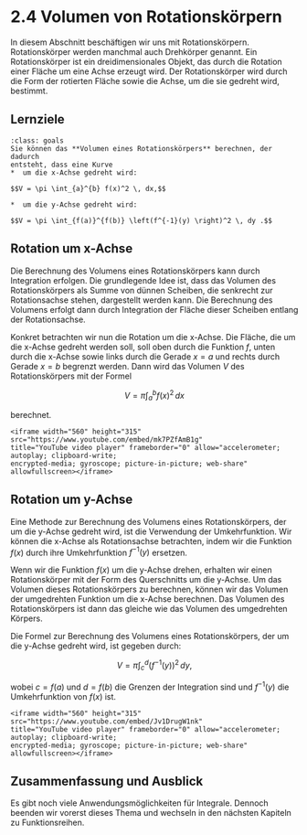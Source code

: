 # 2.4 Volumen von Rotationskörpern

In diesem Abschnitt beschäftigen wir uns mit Rotationskörpern. Rotationskörper
werden manchmal auch Drehkörper genannt. Ein Rotationskörper ist ein
dreidimensionales Objekt, das durch die Rotation einer Fläche um eine Achse
erzeugt wird. Der Rotationskörper wird durch die Form der rotierten Fläche sowie
die Achse, um die sie gedreht wird, bestimmt.

## Lernziele

```{admonition} Lernziele
:class: goals
Sie können das **Volumen eines Rotationskörpers** berechnen, der dadurch
entsteht, dass eine Kurve
*  um die x-Achse gedreht wird:

$$V = \pi \int_{a}^{b} f(x)^2 \, dx,$$

*  um die y-Achse gedreht wird:

$$V = \pi \int_{f(a)}^{f(b)} \left(f^{-1}(y) \right)^2 \, dy .$$
```

## Rotation um x-Achse

Die Berechnung des Volumens eines Rotationskörpers kann durch Integration
erfolgen. Die grundlegende Idee ist, dass das Volumen des Rotationskörpers als
Summe von dünnen Scheiben, die senkrecht zur Rotationsachse stehen, dargestellt
werden kann. Die Berechnung des Volumens erfolgt dann durch Integration der
Fläche dieser Scheiben entlang der Rotationsachse.

Konkret betrachten wir nun die Rotation um die x-Achse. Die Fläche, die um die
x-Achse gedreht werden soll, soll oben durch die Funktion $f$, unten durch die
x-Achse sowie links durch die Gerade $x=a$ und rechts durch Gerade $x=b$
begrenzt werden. Dann wird das Volumen $V$ des Rotationskörpers mit der Formel

$$V = \pi \int_a^b f(x)^2 \, dx$$

berechnet.

```{dropdown} Video "Rotationskörper (x-Achse)" von Mathematrick
<iframe width="560" height="315" src="https://www.youtube.com/embed/mk7PZfAmB1g"
title="YouTube video player" frameborder="0" allow="accelerometer; autoplay; clipboard-write;
encrypted-media; gyroscope; picture-in-picture; web-share" allowfullscreen></iframe>
```

## Rotation um y-Achse

Eine Methode zur Berechnung des Volumens eines Rotationskörpers, der um die
y-Achse gedreht wird, ist die Verwendung der Umkehrfunktion. Wir können die
x-Achse als Rotationsachse betrachten, indem wir die Funktion $f(x)$ durch ihre
Umkehrfunktion $f^{-1}(y)$ ersetzen.

Wenn wir die Funktion $f(x)$ um die y-Achse drehen, erhalten wir einen
Rotationskörper mit der Form des Querschnitts um die y-Achse. Um das Volumen
dieses Rotationskörpers zu berechnen, können wir das Volumen der umgedrehten
Funktion um die x-Achse berechnen. Das Volumen des Rotationskörpers ist dann das
gleiche wie das Volumen des umgedrehten Körpers.

Die Formel zur Berechnung des Volumens eines Rotationskörpers, der um die
y-Achse gedreht wird, ist gegeben durch:

$$V = \pi  \int_c^d  (f^{-1}(y))^2 \, dy ,$$

wobei $c = f(a)$ und $d = f(b)$ die Grenzen der Integration sind und $f^{-1}(y)$ die
Umkehrfunktion von $f(x)$ ist.

```{dropdown} Video "Rotationskörper (y-Achse)" von Mathematrick
<iframe width="560" height="315" src="https://www.youtube.com/embed/Jv1DrugW1nk"
title="YouTube video player" frameborder="0" allow="accelerometer; autoplay; clipboard-write;
encrypted-media; gyroscope; picture-in-picture; web-share" allowfullscreen></iframe>
```

## Zusammenfassung und Ausblick

Es gibt noch viele Anwendungsmöglichkeiten für Integrale. Dennoch beenden wir
vorerst dieses Thema und wechseln in den nächsten Kapiteln zu Funktionsreihen.
